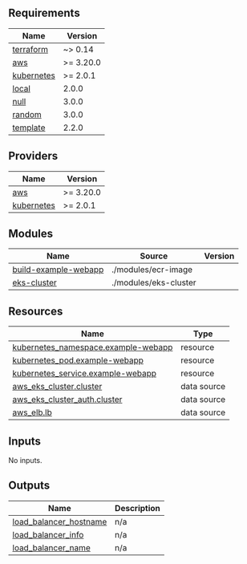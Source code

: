 ## Requirements

| Name | Version |
|------|---------|
| <a name="requirement_terraform"></a> [terraform](#requirement\_terraform) | ~> 0.14 |
| <a name="requirement_aws"></a> [aws](#requirement\_aws) | >= 3.20.0 |
| <a name="requirement_kubernetes"></a> [kubernetes](#requirement\_kubernetes) | >= 2.0.1 |
| <a name="requirement_local"></a> [local](#requirement\_local) | 2.0.0 |
| <a name="requirement_null"></a> [null](#requirement\_null) | 3.0.0 |
| <a name="requirement_random"></a> [random](#requirement\_random) | 3.0.0 |
| <a name="requirement_template"></a> [template](#requirement\_template) | 2.2.0 |

## Providers

| Name | Version |
|------|---------|
| <a name="provider_aws"></a> [aws](#provider\_aws) | >= 3.20.0 |
| <a name="provider_kubernetes"></a> [kubernetes](#provider\_kubernetes) | >= 2.0.1 |

## Modules

| Name | Source | Version |
|------|--------|---------|
| <a name="module_build-example-webapp"></a> [build-example-webapp](#module\_build-example-webapp) | ./modules/ecr-image |  |
| <a name="module_eks-cluster"></a> [eks-cluster](#module\_eks-cluster) | ./modules/eks-cluster |  |

## Resources

| Name | Type |
|------|------|
| [kubernetes_namespace.example-webapp](https://registry.terraform.io/providers/hashicorp/kubernetes/latest/docs/resources/namespace) | resource |
| [kubernetes_pod.example-webapp](https://registry.terraform.io/providers/hashicorp/kubernetes/latest/docs/resources/pod) | resource |
| [kubernetes_service.example-webapp](https://registry.terraform.io/providers/hashicorp/kubernetes/latest/docs/resources/service) | resource |
| [aws_eks_cluster.cluster](https://registry.terraform.io/providers/hashicorp/aws/latest/docs/data-sources/eks_cluster) | data source |
| [aws_eks_cluster_auth.cluster](https://registry.terraform.io/providers/hashicorp/aws/latest/docs/data-sources/eks_cluster_auth) | data source |
| [aws_elb.lb](https://registry.terraform.io/providers/hashicorp/aws/latest/docs/data-sources/elb) | data source |

## Inputs

No inputs.

## Outputs

| Name | Description |
|------|-------------|
| <a name="output_load_balancer_hostname"></a> [load\_balancer\_hostname](#output\_load\_balancer\_hostname) | n/a |
| <a name="output_load_balancer_info"></a> [load\_balancer\_info](#output\_load\_balancer\_info) | n/a |
| <a name="output_load_balancer_name"></a> [load\_balancer\_name](#output\_load\_balancer\_name) | n/a |
